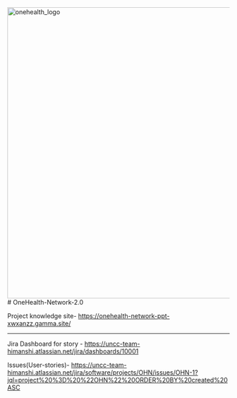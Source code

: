 <img width="659" alt="onehealth_logo" src="https://github.com/user-attachments/assets/ad8a9094-9afa-4b6f-baec-3857e90d9763" />
# OneHealth-Network-2.0

Project knowledge site- https://onehealth-network-ppt-xwxanzz.gamma.site/

--------------------------------------------------------------------------
Jira Dashboard for story - https://uncc-team-himanshi.atlassian.net/jira/dashboards/10001 

Issues(User-stories)- https://uncc-team-himanshi.atlassian.net/jira/software/projects/OHN/issues/OHN-1?jql=project%20%3D%20%22OHN%22%20ORDER%20BY%20created%20ASC
